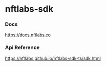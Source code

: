 # nftlabs-sdk


### Docs
https://docs.nftlabs.co

### Api Reference
https://nftlabs.github.io/nftlabs-sdk-ts/sdk.html

